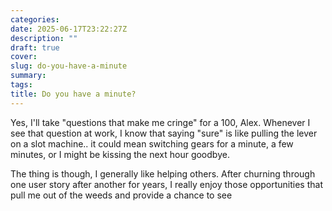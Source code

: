 ```yaml
---
categories:
date: 2025-06-17T23:22:27Z
description: ""
draft: true
cover:
slug: do-you-have-a-minute
summary:
tags:
title: Do you have a minute?
---
```



Yes, I'll take "questions that make me cringe" for a 100, Alex. Whenever I see that question at work, I know that saying "sure" is like pulling the lever on a slot machine.. it could mean switching gears for a minute, a few minutes, or I might be kissing the next hour goodbye.

The thing is though, I generally like helping others. After churning through one user story after another for years, I really enjoy those opportunities that pull me out of the weeds and provide a chance to see
